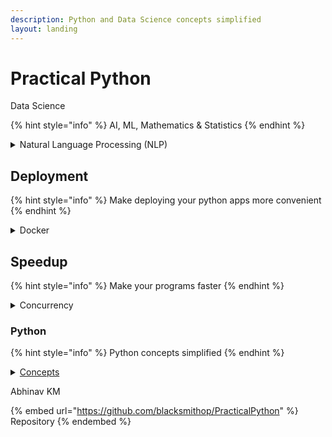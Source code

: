 ```yaml
---
description: Python and Data Science concepts simplified
layout: landing
---
```


# Practical Python

Data Science

{% hint style="info" %}
AI, ML, Mathematics & Statistics
{% endhint %}

<details>

<summary>Natural Language Processing (NLP)</summary>

* ### [Embedding](table-of-contents/natural-language-processing/embeddings-101/)
  * [Word Embedding](table-of-contents/natural-language-processing/embeddings-101/word-embeddings/)
    * [Text Embedding and Question Answering](https://colab.research.google.com/drive/1c4yqMtqCP8lUzUl-q0OvAEi1x1WM0VIq?usp=sharing)

</details>

## Deployment

{% hint style="info" %}
Make deploying your python apps more convenient
{% endhint %}

<details>

<summary>Docker</summary>

[Dockerize Python Images](http://localhost:5000/o/CHCI6UQGUTiOTozJw7eL/s/X2zSGdlerElOUAjFhmji/)

</details>

## Speedup

{% hint style="info" %}
Make your programs faster
{% endhint %}

<details>

<summary>Concurrency</summary>

[Overview](http://localhost:5000/o/CHCI6UQGUTiOTozJw7eL/s/sCBNX6AEYb38piYbYTGN/)

</details>

### Python

{% hint style="info" %}
Python concepts simplified
{% endhint %}

<details>

<summary><a href="https://blacksmithop.github.io/PythonConcepts/">Concepts</a></summary>



</details>



Abhinav KM

{% embed url="https://github.com/blacksmithop/PracticalPython" %}
Repository
{% endembed %}
